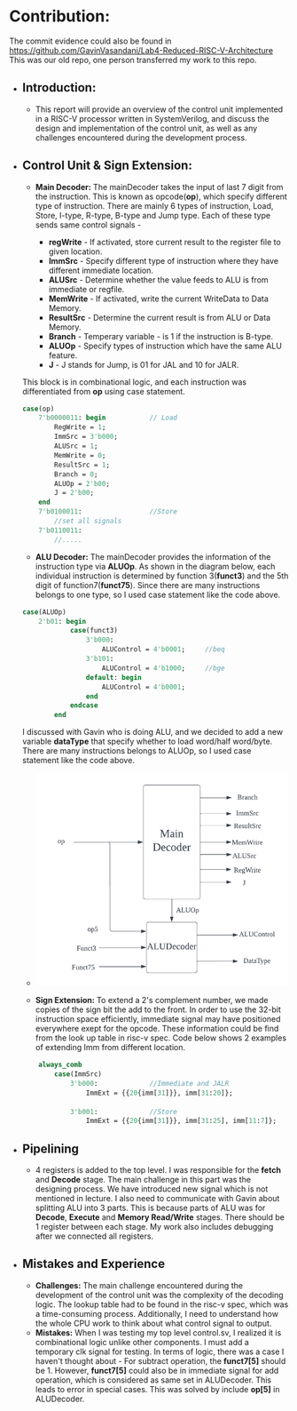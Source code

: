 # Contribution:

The commit evidence could also be found in https://github.com/GavinVasandani/Lab4-Reduced-RISC-V-Architecture
This was our old repo, one person transferred my work to this repo.
- ## Introduction:
    - This report will provide an overview of the control unit implemented in a RISC-V processor written in SystemVerilog, and discuss the design and implementation of the control unit, as well as any challenges encountered during the development process.

- ## Control Unit & Sign Extension:
    - **Main Decoder:** The mainDecoder takes the input of last 7 digit from the instruction. This is known as opcode(**op**), which specify different type of instruction. There are mainly 6 types of instruction, Load, Store, I-type, R-type, B-type and Jump type. Each of these type sends same control signals - 
    
        - **regWrite** - If activated, store current result to the register file to given location.
        -  **ImmSrc** - Specify different type of instruction where they have different immediate location.
        - **ALUSrc** - Determine whether the value feeds to ALU is from immediate or regfile.
        - **MemWrite** - If activated, write the current WriteData to Data Memory.
        - **ResultSrc** - Determine the current result is from ALU or Data Memory.
        - **Branch** - Temperary variable - is 1 if the instruction is B-type.
        - **ALUOp** - Specify types of instruction which have the same ALU feature.
        - **J** - J stands for Jump, is 01 for JAL and 10 for JALR.

    This block is in combinational logic, and each instruction was differentiated from **op** using case statement.
    ```systemverilog
    case(op)
        7'b0000011: begin           // Load
            RegWrite = 1;
            ImmSrc = 3'b000;
            ALUSrc = 1;
            MemWrite = 0;
            ResultSrc = 1;
            Branch = 0;
            ALUOp = 2'b00;
            J = 2'b00;
        end
        7'b0100011:                 //Store
            //set all signals
        7'b0110011:
            //.....

    ```


    - **ALU Decoder:** The mainDecoder provides the information of the instruction type via **ALUOp**. As shown in the diagram below, each individual instruction is determined by function 3(**funct3**) and the 5th digit of function7(**funct75**). Since there are many instructions belongs to one type, so I used case statement like the code above.
    ```systemverilog
    case(ALUOp) 
        2'b01: begin 
                case(funct3)
                    3'b000:
                        ALUControl = 4'b0001;     //beq 
                    3'b101:
                        ALUControl = 4'b1000;     //bge
                    default: begin
                        ALUControl = 4'b0001;
                    end
                endcase
            end
    ```

    I discussed with Gavin who is doing ALU, and we decided to add a new variable **dataType** that specify whether to load word/half word/byte. There are many instructions belongs to ALUOp, so I used case statement like the code above. 
    - ![Control Block](../images-logbook/ControlBlock.png)

    - **Sign Extension:** To extend a 2's complement number, we made copies of the sign bit the add to the front. In order to use the 32-bit instruction space efficiently, immediate signal may have positioned everywhere exept for the opcode. These information could be find from the look up table in risc-v spec. Code below shows 2 examples of extending Imm from different location.
    ```systemverilog
        always_comb 
            case(ImmSrc)
                3'b000:             //Immediate and JALR
                    ImmExt = {{20{imm[31]}}, imm[31:20]};
                
                3'b001:             //Store
                    ImmExt = {{20{imm[31]}}, imm[31:25], imm[11:7]};

    ```


- ## Pipelining
    - 4 registers is added to the top level. I was responsible for the **fetch** and **Decode** stage. The main challenge in this part was the designing process. We have introduced new signal which is not mentioned in lecture. I also need to communicate with Gavin about splitting ALU into 3 parts. This is because parts of ALU was for **Decode**, **Execute** and **Memory Read/Write** stages. There should be 1 register between each stage. My work also includes debugging after we connected all registers.

- ## Mistakes and Experience
    - **Challenges:** The main challenge encountered during the development of the control unit was the complexity of the decoding logic. The lookup table had to be found in the risc-v spec, which was a time-consuming process. Additionally, I need to understand how the whole CPU work to think about what control signal to output. 
    - **Mistakes:** When I was testing my top level control.sv, I realized it is combinational logic unlike other components. I must add a temporary clk signal for testing. In terms of logic, there was a case I haven't thought about - For subtract operation, the **funct7[5]** should be 1. However, **funct7[5]** could also be in immediate signal for add operation, which is considered as same set in ALUDecoder. This leads to error in special cases. This was solved by include **op[5]** in ALUDecoder. 
